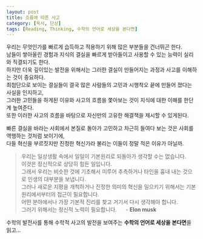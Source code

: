 ```yaml
---
layout: post
title: 흐름에 따른 사고
category: [독서, 단상]
tags: [Reading, Thinking, 수학의 언어로 세상을 본다면]
---
```


우리는 무엇인가를 빠르게 습득하고 적용하기 위해 많은 부분들을 건너뛰곤 한다.  
남들이 쌓아올린 경험과 지식의 결실을 빠르게 받아들이고 사용할 수 있는 능력이 실리와 직결되기도 한다.  
하지만 더욱 깊이있는 발전을 위해서는 그러한 결실이 만들어지는 과정과 사고를 이해하는 것이 중요하다.  
최첨단으로 보이는 결실들이 결국 많은 사람들의 고민과 시행착오 끝에 만들어 졌다는 사실을 인지하고,  
그러한 고민들을 하게된 이유와 사고의 흐름을 쫓아보는 것이 지식에 대한 이해를 한단계 높여준다.  
또한 이러한 사고의 흐름을 바탕으로 자신만의 고유한 해결책을 제시할 수 있게된다.  
  
빠른 결실을 바라는 사회에서 본질로 돌아가 고민하고 차근히 들여다 보는 것은 사회를 역행하는 것처럼 보이기에,  
다들 혁신을 부르짓지만 진정한 혁신가라 불리는 이들이 정말 적은 이유가 아닐까.

> 우리는 일상생활 속에서 일일이 기본원리로 되돌아가 생각할 수는 없습니다.  
이것은 정신적으로 상당히 힘든 일입니다.  
그래서 우리는 비슷한 것에 기초해서 미루어 추측하거나 타인을 흉내 내는 것으로 인생의 대부분을 보냅니다.  
그러나 새로운 지평을 개척하거나 진정한 의미의 혁신을 일으키기 위해서는 기본원리에서부터의 접근이 필요합니다.  
어떤 분야에서나 가장 기본적 진리를 찾고 거기서 다시 생각해야 합니다.  
그러기 위해서는 정신적 노력이 필요합니다. &nbsp;&nbsp;&nbsp;&nbsp;&nbsp;- **Elon musk**

수학의 발전사를 통해 수학적 사고의 발전을 보여주는 **수학의 언어로 세상을 본다면**을 읽고...




